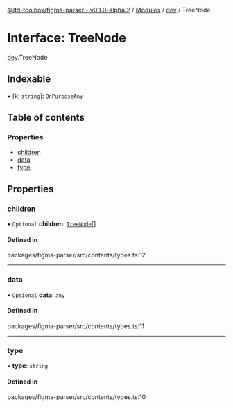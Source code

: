 [@ltd-toolbox/figma-parser - v0.1.0-alpha.2](../README.md) / [Modules](../modules.md) / [dev](../modules/dev.md) / TreeNode

# Interface: TreeNode

[dev](../modules/dev.md).TreeNode

## Indexable

▪ [k: `string`]: `OnPurposeAny`

## Table of contents

### Properties

- [children](dev.TreeNode.md#children)
- [data](dev.TreeNode.md#data)
- [type](dev.TreeNode.md#type)

## Properties

### children

• `Optional` **children**: [`TreeNode`](dev.TreeNode.md)[]

#### Defined in

packages/figma-parser/src/contents/types.ts:12

___

### data

• `Optional` **data**: `any`

#### Defined in

packages/figma-parser/src/contents/types.ts:11

___

### type

• **type**: `string`

#### Defined in

packages/figma-parser/src/contents/types.ts:10
